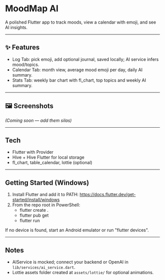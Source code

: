# MoodMap AI

A polished Flutter app to track moods, view a calendar with emoji, and see AI insights.

---

## ✨ Features
- Log Tab: pick emoji, add optional journal, saved locally; AI service infers mood/topics.
- Calendar Tab: month view, average mood emoji per day, daily AI summary.
- Stats Tab: weekly bar chart with fl_chart, top topics and weekly AI summary.

---

## 🖼 Screenshots
*(Coming soon — add them silas)*

---

## Tech
- Flutter with Provider
- Hive + Hive Flutter for local storage
- fl_chart, table_calendar, lottie (optional)

---

## Getting Started (Windows)
1) Install Flutter and add it to PATH: https://docs.flutter.dev/get-started/install/windows
2) From the repo root in PowerShell:
   - flutter create .
   - flutter pub get
   - flutter run

If no device is found, start an Android emulator or run "flutter devices".

---

## Notes
- AIService is mocked; connect your backend or OpenAI in `lib/services/ai_service.dart`.
- Lottie assets folder created at `assets/lottie/` for optional animations.